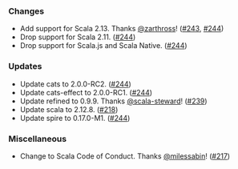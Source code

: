 ### Changes

- Add support for Scala 2.13. Thanks [@zarthross](https://github.com/zarthross)! ([#243][#243], [#244][#244])
- Drop support for Scala 2.11. ([#244][#244])
- Drop support for Scala.js and Scala Native. ([#244][#244])

### Updates

- Update cats to 2.0.0-RC2. ([#244][#244])
- Update cats-effect to 2.0.0-RC1. ([#244][#244])
- Update refined to 0.9.9. Thanks [@scala-steward](https://github.com/scala-steward)! ([#239][#239])
- Update scala to 2.12.8. ([#218][#218])
- Update spire to 0.17.0-M1. ([#244][#244])

### Miscellaneous

- Change to Scala Code of Conduct. Thanks [@milessabin](https://github.com/milessabin)! ([#217][#217])

[#217]: https://github.com/vlovgr/ciris/pull/217
[#218]: https://github.com/vlovgr/ciris/pull/218
[#239]: https://github.com/vlovgr/ciris/pull/239
[#243]: https://github.com/vlovgr/ciris/pull/243
[#244]: https://github.com/vlovgr/ciris/pull/244
